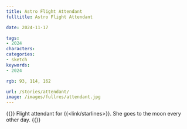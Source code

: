 ```yaml
---
title: Astro Flight Attendant
fulltitle: Astro Flight Attendant

date: 2024-11-17

tags:
- 2024
characters:
categories:
- sketch
keywords:
- 2024

rgb: 93, 114, 162

url: /stories/attendant/
image: /images/fullres/attendant.jpg
---
```

{{<note caption>}}
Flight attendant for {{<link/starlines>}}. She goes to the moon every other day.
{{</note>}}